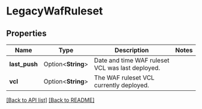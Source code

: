 # LegacyWafRuleset

## Properties

Name | Type | Description | Notes
------------ | ------------- | ------------- | -------------
**last_push** | Option<**String**> | Date and time WAF ruleset VCL was last deployed. | 
**vcl** | Option<**String**> | The WAF ruleset VCL currently deployed. | 

[[Back to API list]](../README.md#documentation-for-api-endpoints) [[Back to README]](../README.md)


